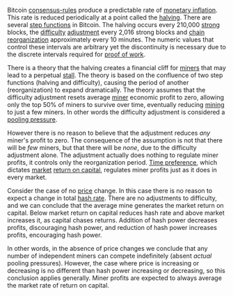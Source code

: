 Bitcoin [consensus-rules](Glossary#consensus-rules) produce a predictable rate of [monetary inflation](Glossary#inflation). This rate is reduced periodically at a point called the [halving](Glossary#halving). There are several [step functions](https://en.wikipedia.org/wiki/Step_function) in Bitcoin. The halving occurs every 210,000 [strong](Glossary#strong) blocks, the [difficulty](Glossary#difficulty) [adjustment](Glossary#adjustment) every 2,016 strong blocks and [chain](Glossary#chain) [reorganization](Glossary#reorganization) approximately every 10 minutes. The numeric values that control these intervals are arbitrary yet the discontinuity is necessary due to the discrete intervals required for [proof of work](Glossary#proof).

There is a theory that the halving creates a financial cliff for [miners](Glossary#miner) that may lead to a perpetual [stall](Glossary#stall). The theory is based on the confluence of two step functions (halving and difficulty), causing the period of another (reorganization) to expand dramatically. The theory assumes that the difficulty adjustment resets average [miner](Glossary#miner) economic profit to zero, allowing only the top 50% of miners to survive over time, eventually reducing [mining](Glossary#mine) to just a few miners. In other words the difficulty adjustment is considered a [pooling pressure](Pooling-Pressure-Risk).

However there is no reason to believe that the adjustment reduces *any* miner's profit to zero. The consequence of the assumption is not that there will be *few* miners, but that there will be *none*, due to the difficulty adjustment alone. The adjustment actually does nothing to regulate miner profits, it controls only the reorganization period. [Time preference](https://en.wikipedia.org/wiki/Time_preference), which dictates [market](Glossary#market) [return on capital](Glossary#interest), regulates miner profits just as it does in every market.

Consider the case of no [price](Glossary#price) change. In this case there is no reason to expect a change in total [hash rate](Glossary#hash-rate). There are no adjustments to difficulty, and we can conclude that the average mine generates the market return on capital. Below market return on capital reduces hash rate and above market increases it, as capital chases returns. Addition of hash power decreases profits, discouraging hash power, and reduction of hash power increases profits, encouraging hash power.

In other words, in the absence of price changes we conclude that any number of independent miners can compete indefinitely (absent *actual* pooling pressures). However, the case where price is increasing or decreasing is no different than hash power increasing or decreasing, so this conclusion applies generally. Miner profits are expected to always average the market rate of return on capital.

